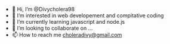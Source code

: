 - 👋 Hi, I’m @Divycholera98
- 👀 I’m interested in web developement and compitative coding
- 🌱 I’m currently learning  javascript and node.js
- 💞️ I’m looking to collaborate on ...
- 📫 How to reach me choleradivy@gmail.com

<!---
Divycholera98/Divycholera98 is a ✨ special ✨ repository because its `README.md` (this file) appears on your GitHub profile.
You can click the Preview link to take a look at your changes.
--->
